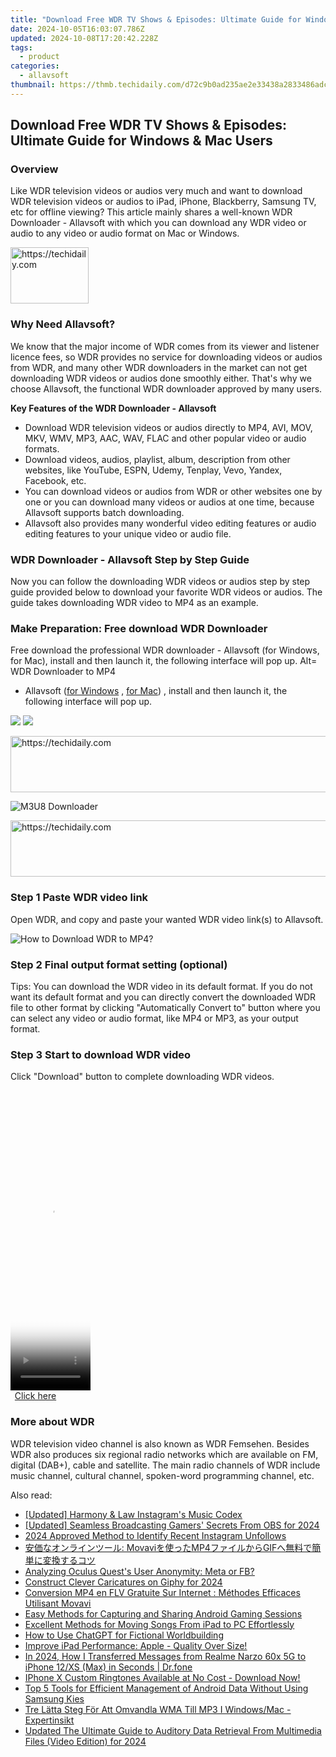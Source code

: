 ```yaml
---
title: "Download Free WDR TV Shows & Episodes: Ultimate Guide for Windows & Mac Users"
date: 2024-10-05T16:03:07.786Z
updated: 2024-10-08T17:20:42.228Z
tags:
  - product
categories:
  - allavsoft
thumbnail: https://thmb.techidaily.com/d72c9b0ad235ae2e33438a2833486adc17771826c6a96da1aa4105529dabc652.jpg
---
```


## Download Free WDR TV Shows & Episodes: Ultimate Guide for Windows & Mac Users

### Overview

Like WDR television videos or audios very much and want to download WDR television videos or audios to iPad, iPhone, Blackberry, Samsung TV, etc for offline viewing? This article mainly shares a well-known WDR Downloader - Allavsoft with which you can download any WDR video or audio to any video or audio format on Mac or Windows.

<!-- affiliate ads begin -->
<a href="https://aligracehair.sjv.io/c/5597632/2135395/19272" target="_top" id="2135395">
  <img src="//a.impactradius-go.com/display-ad/19272-2135395" border="0" alt="https://techidaily.com" width="125" height="90"/>
</a>
<img height="0" width="0" src="https://aligracehair.sjv.io/i/5597632/2135395/19272" style="position:absolute;visibility:hidden;" border="0" />
<!-- affiliate ads end -->

### Why Need Allavsoft?

We know that the major income of WDR comes from its viewer and listener licence fees, so WDR provides no service for downloading videos or audios from WDR, and many other WDR downloaders in the market can not get downloading WDR videos or audios done smoothly either. That's why we choose Allavsoft, the functional WDR downloader approved by many users.

**Key Features of the WDR Downloader - Allavsoft**

* Download WDR television videos or audios directly to MP4, AVI, MOV, MKV, WMV, MP3, AAC, WAV, FLAC and other popular video or audio formats.
* Download videos, audios, playlist, album, description from other websites, like YouTube, ESPN, Udemy, Tenplay, Vevo, Yandex, Facebook, etc.
* You can download videos or audios from WDR or other websites one by one or you can download many videos or audios at one time, because Allavsoft supports batch downloading.
* Allavsoft also provides many wonderful video editing features or audio editing features to your unique video or audio file.

### WDR Downloader - Allavsoft Step by Step Guide

Now you can follow the downloading WDR videos or audios step by step guide provided below to download your favorite WDR videos or audios. The guide takes downloading WDR video to MP4 as an example.

### Make Preparation: Free download WDR Downloader

Free download the professional WDR downloader - Allavsoft (for Windows, for Mac), install and then launch it, the following interface will pop up. Alt= WDR Downloader to MP4

* Allavsoft ([for Windows](https://tools.techidaily.com/allavsoft/products/) , [for Mac](https://tools.techidaily.com/allavsoft/products/)) , install and then launch it, the following interface will pop up.

[![](https://www.allavsoft.com/how-to/../images/how-to/free-download-win.jpg)](https://tools.techidaily.com/allavsoft/products/) [![](https://www.allavsoft.com/how-to/../images/how-to/free-download-mac.jpg)](https://tools.techidaily.com/allavsoft/products/)

<!-- affiliate ads begin -->
<a href="https://aligracehair.sjv.io/c/5597632/1886073/19272" target="_top" id="1886073">
  <img src="//a.impactradius-go.com/display-ad/19272-1886073" border="0" alt="https://techidaily.com" width="728" height="90"/>
</a>
<img height="0" width="0" src="https://aligracehair.sjv.io/i/5597632/1886073/19272" style="position:absolute;visibility:hidden;" border="0" />
<!-- affiliate ads end -->

![M3U8 Downloader](https://www.allavsoft.com/how-to/../images/allavsoft/screen-shot-600.jpg)

<!-- affiliate ads begin -->
<a href="https://ephamedtechinc.pxf.io/c/5597632/2136624/26400" target="_top" id="2136624">
  <img src="//a.impactradius-go.com/display-ad/26400-2136624" border="0" alt="https://techidaily.com" width="728" height="90"/>
</a>
<img height="0" width="0" src="https://ephamedtechinc.pxf.io/i/5597632/2136624/26400" style="position:absolute;visibility:hidden;" border="0" />
<!-- affiliate ads end -->

### Step 1 Paste WDR video link

Open WDR, and copy and paste your wanted WDR video link(s) to Allavsoft.

![How to Download WDR to MP4?](https://www.allavsoft.com/how-to/../images/how-to/download-rtmp-video/download-rtmp-video.jpg)

### Step 2 Final output format setting (optional)

Tips: You can download the WDR video in its default format. If you do not want its default format and you can directly convert the downloaded WDR file to other format by clicking "Automatically Convert to" button where you can select any video or audio format, like MP4 or MP3, as your output format.

### Step 3 Start to download WDR video

Click "Download" button to complete downloading WDR videos.

<!-- affiliate ads begin -->
<span id="1975503">
					<video width="128" height="480" style="cursor:pointer"
           poster="//a.impactradius-go.com/display-clicktoplayimage/1975503.png"
           onclick="if(!this.playClicked){this.play();this.setAttribute('controls',true);this.playClicked=true;}">
	   <source src="//a.impactradius-go.com/display-ad/22993-1975503">
	   <img src="//a.impactradius-go.com/display-clicktoplayimage/1975503.png" style="border: none; height: 100%; width: 100%; object-fit: contain">
	</video>
	<div style="width:80px;text-align:center"><a href="javascript:window.open(decodeURIComponent('https%3A%2F%2Fhomestyler.sjv.io%2Fc%2F5597632%2F1975503%2F22993'), '_blank');void(0);">Click here</a></div>
</span>
<img height="0" width="0" src="https://imp.pxf.io/i/5597632/1975503/22993" style="position:absolute;visibility:hidden;" border="0" />
<!-- affiliate ads end -->

### More about WDR

WDR television video channel is also known as WDR Femsehen. Besides WDR also produces six regional radio networks which are available on FM, digital (DAB+), cable and satellite. The main radio channels of WDR include music channel, cultural channel, spoken-word programming channel, etc.

<ins class="adsbygoogle"
     style="display:block"
     data-ad-format="autorelaxed"
     data-ad-client="ca-pub-7571918770474297"
     data-ad-slot="1223367746"></ins>

<ins class="adsbygoogle"
     style="display:block"
     data-ad-client="ca-pub-7571918770474297"
     data-ad-slot="8358498916"
     data-ad-format="auto"
     data-full-width-responsive="true"></ins>

<span class="atpl-alsoreadstyle">Also read:</span>
<div><ul>
<li><a href="https://some-techniques.techidaily.com/updated-harmony-and-law-instagrams-music-codex/"><u>[Updated] Harmony & Law Instagram's Music Codex</u></a></li>
<li><a href="https://screen-video-capture.techidaily.com/updated-seamless-broadcasting-gamers-secrets-from-obs-for-2024/"><u>[Updated] Seamless Broadcasting Gamers' Secrets From OBS for 2024</u></a></li>
<li><a href="https://instagram-clips.techidaily.com/2024-approved-method-to-identify-recent-instagram-unfollows/"><u>2024 Approved Method to Identify Recent Instagram Unfollows</u></a></li>
<li><a href="https://win-help.techidaily.com/1726226049659-movavimp4gif/"><u>安価なオンラインツール: Movaviを使ったMP4ファイルからGIFへ無料で簡単に変換するコツ</u></a></li>
<li><a href="https://facebook.techidaily.com/analyzing-oculus-quests-user-anonymity-meta-or-fb/"><u>Analyzing Oculus Quest's User Anonymity: Meta or FB?</u></a></li>
<li><a href="https://extra-information.techidaily.com/construct-clever-caricatures-on-giphy-for-2024/"><u>Construct Clever Caricatures on Giphy for 2024</u></a></li>
<li><a href="https://win-help.techidaily.com/conversion-mp4-en-flv-gratuite-sur-internet-methodes-efficaces-utilisant-movavi/"><u>Conversion MP4 en FLV Gratuite Sur Internet : Méthodes Efficaces Utilisant Movavi</u></a></li>
<li><a href="https://win-help.techidaily.com/easy-methods-for-capturing-and-sharing-android-gaming-sessions/"><u>Easy Methods for Capturing and Sharing Android Gaming Sessions</u></a></li>
<li><a href="https://win-help.techidaily.com/excellent-methods-for-moving-songs-from-ipad-to-pc-effortlessly/"><u>Excellent Methods for Moving Songs From iPad to PC Effortlessly</u></a></li>
<li><a href="https://tech-savvy.techidaily.com/how-to-use-chatgpt-for-fictional-worldbuilding/"><u>How to Use ChatGPT for Fictional Worldbuilding</u></a></li>
<li><a href="https://os-tips.techidaily.com/improve-ipad-performance-apple-quality-over-size/"><u>Improve iPad Performance: Apple - Quality Over Size!</u></a></li>
<li><a href="https://android-transfer.techidaily.com/in-2024-how-i-transferred-messages-from-realme-narzo-60x-5g-to-iphone-12xs-max-in-seconds-drfone-by-drfone-transfer-from-android-transfer-from-android/"><u>In 2024, How I Transferred Messages from Realme Narzo 60x 5G to iPhone 12/XS (Max) in Seconds | Dr.fone</u></a></li>
<li><a href="https://win-help.techidaily.com/iphone-x-custom-ringtones-available-at-no-cost-download-now/"><u>IPhone X Custom Ringtones Available at No Cost - Download Now!</u></a></li>
<li><a href="https://win-help.techidaily.com/top-5-tools-for-efficient-management-of-android-data-without-using-samsung-kies/"><u>Top 5 Tools for Efficient Management of Android Data Without Using Samsung Kies</u></a></li>
<li><a href="https://win-help.techidaily.com/tre-latta-steg-for-att-omvandla-wma-till-mp3-i-windowsmac-expertinsikt/"><u>Tre Lätta Steg För Att Omvandla WMA Till MP3 I Windows/Mac - Expertinsikt</u></a></li>
<li><a href="https://voice-adjusting.techidaily.com/updated-the-ultimate-guide-to-auditory-data-retrieval-from-multimedia-files-video-edition-for-2024/"><u>Updated The Ultimate Guide to Auditory Data Retrieval From Multimedia Files (Video Edition) for 2024</u></a></li>
</ul></div>

